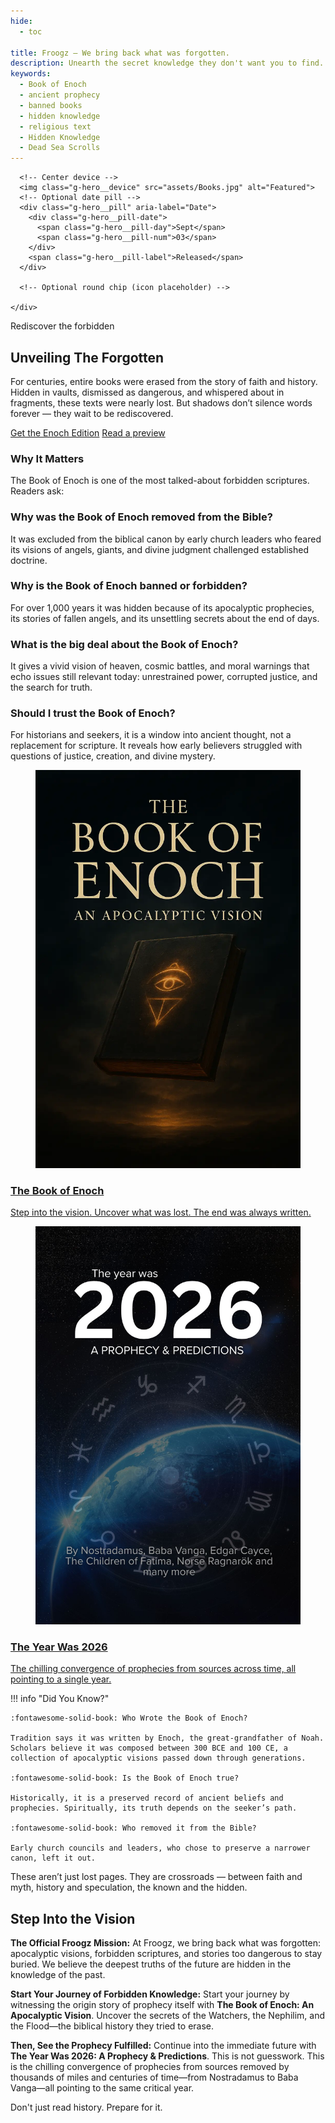 ```yaml
---
hide:
  - toc

title: Froogz — We bring back what was forgotten.
description: Unearth the secret knowledge they don't want you to find.
keywords:
  - Book of Enoch
  - ancient prophecy
  - banned books
  - hidden knowledge
  - religious text
  - Hidden Knowledge
  - Dead Sea Scrolls
---
```


<section class="g-hero">
  <div class="g-hero__canvas">
    <div class="g-hero__stage">

      <!-- Center device -->
      <img class="g-hero__device" src="assets/Books.jpg" alt="Featured">
      <!-- Optional date pill -->
      <div class="g-hero__pill" aria-label="Date">
        <div class="g-hero__pill-date">
          <span class="g-hero__pill-day">Sept</span>
          <span class="g-hero__pill-num">03</span>
        </div>
        <span class="g-hero__pill-label">Released</span>
      </div>

      <!-- Optional round chip (icon placeholder) -->

    </div>

  </div>

  <div class="g-hero__copy">
    <p class="g-hero__kicker">Rediscover the forbidden</p>
    <h1 class="g-hero__title">Unveiling The Forgotten</h1>
    <p class="g-hero__subtitle">
      For centuries, entire books were erased from the story of faith and history. Hidden in vaults, dismissed as dangerous, and whispered about in fragments, these texts were nearly lost. But shadows don’t silence words forever — they wait to be rediscovered.
    </p>
    <div class="g-hero__actions">
      <a class="g-hero__btn g-hero__btn--primary" href="https://payhip.com/b/GlBx7">Get the Enoch Edition</a>
      <a class="g-hero__btn g-hero__btn--ghost" href="https://midnightmanuscripts.store/preview/GlBx7">Read a preview</a>
    </div>
  </div>
</section>

### Why It Matters

The Book of Enoch is one of the most talked-about forbidden scriptures. Readers ask:

### Why was the Book of Enoch removed from the Bible?

It was excluded from the biblical canon by early church leaders who feared its visions of angels, giants, and divine judgment challenged established doctrine.

### Why is the Book of Enoch banned or forbidden?

For over 1,000 years it was hidden because of its apocalyptic prophecies, its stories of fallen angels, and its unsettling secrets about the end of days.

### What is the big deal about the Book of Enoch?

It gives a vivid vision of heaven, cosmic battles, and moral warnings that echo issues still relevant today: unrestrained power, corrupted justice, and the search for truth.

### Should I trust the Book of Enoch?

For historians and seekers, it is a window into ancient thought, not a replacement for scripture. It reveals how early believers struggled with questions of justice, creation, and divine mystery.

<section class="g-hero">
  <div class="g-hero__canvas">
    <div class="g-hero__stage">

<section class="books-grid" aria-label="Books">

  <a class="book-card" href="thebookofenoch/">
    <figure class="thumb">
      <img src="assets/Cover.webp" alt="The Book of Enoch" loading="lazy">
    </figure>
    <h3 class="book-title">The Book of Enoch</h3>
    <p class="book-desc">Step into the vision. Uncover what was lost. The end was always written.</p>
  </a>

  <a class="book-card" href="theyearwas2026/">
    <figure class="thumb">
      <img src="assets/2026.jpg" alt="The Year Was 2026" loading="lazy">
    </figure>
    <h3 class="book-title">The Year Was 2026</h3>
    <p class="book-desc">The chilling convergence of prophecies from sources across time, all pointing to a single year.</p>
  </a>

</section>

</section>

!!! info "Did You Know?"

    :fontawesome-solid-book: Who Wrote the Book of Enoch?

    Tradition says it was written by Enoch, the great-grandfather of Noah. Scholars believe it was composed between 300 BCE and 100 CE, a collection of apocalyptic visions passed down through generations.

    :fontawesome-solid-book: Is the Book of Enoch true?

    Historically, it is a preserved record of ancient beliefs and prophecies. Spiritually, its truth depends on the seeker’s path.

    :fontawesome-solid-book: Who removed it from the Bible?

    Early church councils and leaders, who chose to preserve a narrower canon, left it out.

These aren’t just lost pages. They are crossroads — between faith and myth, history and speculation, the known and the hidden.

## **Step Into the Vision**

**The Official Froogz Mission:**
At Froogz, we bring back what was forgotten: apocalyptic visions, forbidden scriptures, and stories too dangerous to stay buried. We believe the deepest truths of the future are hidden in the knowledge of the past.

**Start Your Journey of Forbidden Knowledge:**
Start your journey by witnessing the origin story of prophecy itself with **The Book of Enoch: An Apocalyptic Vision**. Uncover the secrets of the Watchers, the Nephilim, and the Flood—the biblical history they tried to erase.

**Then, See the Prophecy Fulfilled:**
Continue into the immediate future with **The Year Was 2026: A Prophecy & Predictions**. This is not guesswork. This is the chilling convergence of prophecies from sources removed by thousands of miles and centuries of time—from Nostradamus to Baba Vanga—all pointing to the same critical year.

Don't just read history. Prepare for it.
